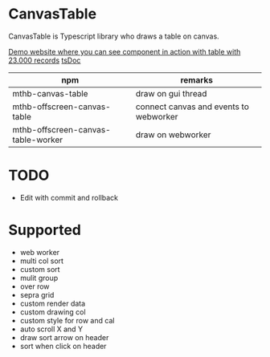 # CanvasTable
CanvasTable is Typescript library who draws a table on canvas.

[Demo website where you can see component in action with table with 23.000 records](https://magni.strumpur.net/CanvasTable)
[tsDoc](https://magni.strumpur.net/CanvasTable/docs/index.html)

| npm | remarks |
| ---- | -------- |
| mthb-canvas-table | draw on gui thread |
| mthb-offscreen-canvas-table | connect canvas and events to webworker |
| mthb-offscreen-canvas-table-worker | draw on webworker |

# TODO
* Edit with commit and rollback

# Supported
* web worker
* multi col sort
* custom sort
* mulit group
* over row
* sepra grid
* custom render data
* custom drawing col
* custom style for row and cal
* auto scroll X and Y
* draw sort arrow on header 
* sort when click on header
